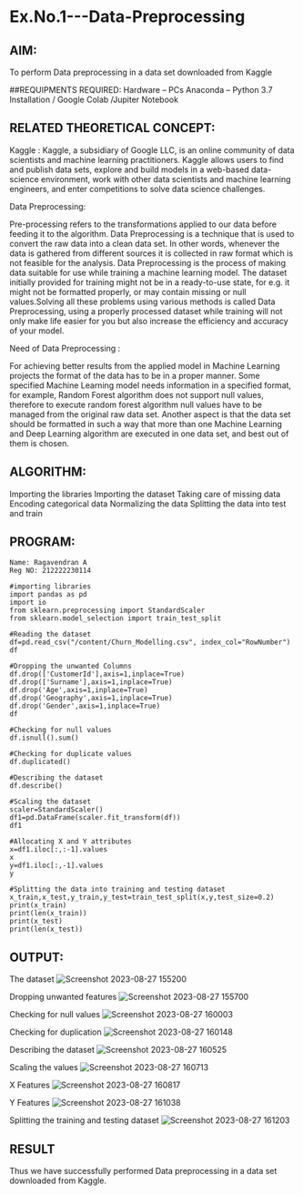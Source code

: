 # Ex.No.1---Data-Preprocessing
## AIM:

To perform Data preprocessing in a data set downloaded from Kaggle

##REQUIPMENTS REQUIRED:
Hardware – PCs
Anaconda – Python 3.7 Installation / Google Colab /Jupiter Notebook

## RELATED THEORETICAL CONCEPT:

Kaggle :
Kaggle, a subsidiary of Google LLC, is an online community of data scientists and machine learning practitioners. Kaggle allows users to find and publish data sets, explore and build models in a web-based data-science environment, work with other data scientists and machine learning engineers, and enter competitions to solve data science challenges.

Data Preprocessing:

Pre-processing refers to the transformations applied to our data before feeding it to the algorithm. Data Preprocessing is a technique that is used to convert the raw data into a clean data set. In other words, whenever the data is gathered from different sources it is collected in raw format which is not feasible for the analysis.
Data Preprocessing is the process of making data suitable for use while training a machine learning model. The dataset initially provided for training might not be in a ready-to-use state, for e.g. it might not be formatted properly, or may contain missing or null values.Solving all these problems using various methods is called Data Preprocessing, using a properly processed dataset while training will not only make life easier for you but also increase the efficiency and accuracy of your model.

Need of Data Preprocessing :

For achieving better results from the applied model in Machine Learning projects the format of the data has to be in a proper manner. Some specified Machine Learning model needs information in a specified format, for example, Random Forest algorithm does not support null values, therefore to execute random forest algorithm null values have to be managed from the original raw data set.
Another aspect is that the data set should be formatted in such a way that more than one Machine Learning and Deep Learning algorithm are executed in one data set, and best out of them is chosen.


## ALGORITHM:
Importing the libraries
Importing the dataset
Taking care of missing data
Encoding categorical data
Normalizing the data
Splitting the data into test and train

## PROGRAM:
```
Name: Ragavendran A
Reg NO: 212222230114
```
```
#importing libraries
import pandas as pd
import io
from sklearn.preprocessing import StandardScaler
from sklearn.model_selection import train_test_split

#Reading the dataset
df=pd.read_csv("/content/Churn_Modelling.csv", index_col="RowNumber")
df

#Dropping the unwanted Columns
df.drop(['CustomerId'],axis=1,inplace=True)
df.drop(['Surname'],axis=1,inplace=True)
df.drop('Age',axis=1,inplace=True)
df.drop('Geography',axis=1,inplace=True)
df.drop('Gender',axis=1,inplace=True)
df

#Checking for null values
df.isnull().sum()

#Checking for duplicate values
df.duplicated()

#Describing the dataset
df.describe()

#Scaling the dataset
scaler=StandardScaler()
df1=pd.DataFrame(scaler.fit_transform(df))
df1

#Allocating X and Y attributes
x=df1.iloc[:,:-1].values
x
y=df1.iloc[:,-1].values
y

#Splitting the data into training and testing dataset
x_train,x_test,y_train,y_test=train_test_split(x,y,test_size=0.2)
print(x_train)
print(len(x_train))
print(x_test)
print(len(x_test))
```
## OUTPUT:

The dataset
![Screenshot 2023-08-27 155200](https://github.com/Yamunaasri/Ex.No.1---Data-Preprocessing/assets/115707860/0833a37c-71ed-4f5e-9ecd-c57a6c8fcacf)

Dropping unwanted features
![Screenshot 2023-08-27 155700](https://github.com/Yamunaasri/Ex.No.1---Data-Preprocessing/assets/115707860/ce2f4978-5bc6-408f-ae70-f00114bfead5)

Checking for null values
![Screenshot 2023-08-27 160003](https://github.com/Yamunaasri/Ex.No.1---Data-Preprocessing/assets/115707860/92e62941-5191-444d-84bd-237e66d038ab)

Checking for duplication
![Screenshot 2023-08-27 160148](https://github.com/Yamunaasri/Ex.No.1---Data-Preprocessing/assets/115707860/07dc5041-4f55-4d9a-ba6d-1d7588f79374)

Describing the dataset
![Screenshot 2023-08-27 160525](https://github.com/Yamunaasri/Ex.No.1---Data-Preprocessing/assets/115707860/8f74cfd8-9476-48d1-9e48-77c008c7591b)

Scaling the values
![Screenshot 2023-08-27 160713](https://github.com/Yamunaasri/Ex.No.1---Data-Preprocessing/assets/115707860/10d1fbb4-47bc-4da4-adc9-fd6591dcd9b2)

X Features
![Screenshot 2023-08-27 160817](https://github.com/Yamunaasri/Ex.No.1---Data-Preprocessing/assets/115707860/31b79862-9f30-4deb-aaf5-4b8b9508b822)

Y Features
![Screenshot 2023-08-27 161038](https://github.com/Yamunaasri/Ex.No.1---Data-Preprocessing/assets/115707860/139305ad-0c35-4788-acc7-f72a90757d42)

Splitting the training and testing dataset
![Screenshot 2023-08-27 161203](https://github.com/Yamunaasri/Ex.No.1---Data-Preprocessing/assets/115707860/8daa270e-6b98-470c-b2e0-2529d60c000b)


## RESULT
Thus we have successfully performed Data preprocessing in a data set downloaded from Kaggle.
